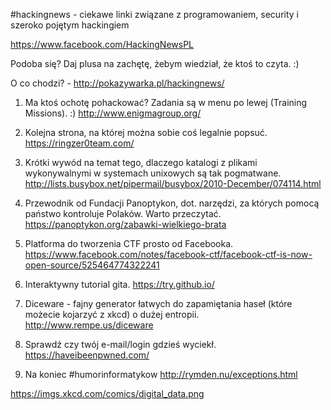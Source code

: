 #hackingnews - ciekawe linki związane z programowaniem, security i szeroko pojętym hackingiem

https://www.facebook.com/HackingNewsPL

Podoba się? Daj plusa na zachętę, żebym wiedział, że ktoś to czyta. :)

O co chodzi? - http://pokazywarka.pl/hackingnews/


1. Ma ktoś ochotę pohackować? Zadania są w menu po lewej (Training Missions). :)
http://www.enigmagroup.org/

2. Kolejna strona, na której można sobie coś legalnie popsuć. 
https://ringzer0team.com/

3. Krótki wywód na temat tego, dlaczego katalogi z plikami wykonywalnymi w systemach unixowych są tak pogmatwane.
http://lists.busybox.net/pipermail/busybox/2010-December/074114.html

4. Przewodnik od Fundacji Panoptykon, dot. narzędzi, za których pomocą państwo kontroluje Polaków. Warto przeczytać.
https://panoptykon.org/zabawki-wielkiego-brata

5. Platforma do tworzenia CTF prosto od Facebooka.
https://www.facebook.com/notes/facebook-ctf/facebook-ctf-is-now-open-source/525464774322241

6. Interaktywny tutorial gita.
https://try.github.io/

7. Diceware - fajny generator łatwych do zapamiętania haseł (które możecie kojarzyć z xkcd) o dużej entropii.
http://www.rempe.us/diceware

8. Sprawdź czy twój e-mail/login gdzieś wyciekł.
https://haveibeenpwned.com/

9. Na koniec #humorinformatykow
http://rymden.nu/exceptions.html


https://imgs.xkcd.com/comics/digital_data.png
